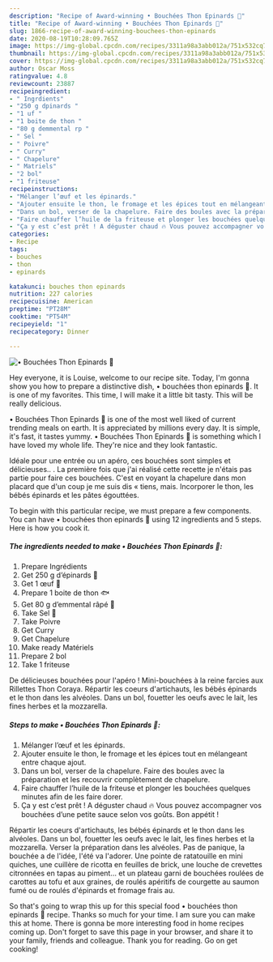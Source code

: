 ```yaml
---
description: "Recipe of Award-winning • Bouchées Thon Epinards 🍃"
title: "Recipe of Award-winning • Bouchées Thon Epinards 🍃"
slug: 1866-recipe-of-award-winning-bouchees-thon-epinards
date: 2020-08-19T10:28:09.765Z
image: https://img-global.cpcdn.com/recipes/3311a98a3abb012a/751x532cq70/•-bouchees-thon-epinards-🍃-photo-principale-de-la-recette.jpg
thumbnail: https://img-global.cpcdn.com/recipes/3311a98a3abb012a/751x532cq70/•-bouchees-thon-epinards-🍃-photo-principale-de-la-recette.jpg
cover: https://img-global.cpcdn.com/recipes/3311a98a3abb012a/751x532cq70/•-bouchees-thon-epinards-🍃-photo-principale-de-la-recette.jpg
author: Oscar Moss
ratingvalue: 4.8
reviewcount: 23887
recipeingredient:
- " Ingrdients"
- "250 g dpinards "
- "1 uf "
- "1 boite de thon "
- "80 g demmental rp "
- " Sel "
- " Poivre"
- " Curry"
- " Chapelure"
- " Matriels"
- "2 bol"
- "1 friteuse"
recipeinstructions:
- "Mélanger l’œuf et les épinards."
- "Ajouter ensuite le thon, le fromage et les épices tout en mélangeant entre chaque ajout."
- "Dans un bol, verser de la chapelure. Faire des boules avec la préparation et les recouvrir complètement de chapelure."
- "Faire chauffer l’huile de la friteuse et plonger les bouchées quelques minutes afin de les faire dorer."
- "Ça y est c’est prêt ! A déguster chaud 🔥 Vous pouvez accompagner vos bouchées d’une petite sauce selon vos goûts. Bon appétit !"
categories:
- Recipe
tags:
- bouches
- thon
- epinards

katakunci: bouches thon epinards 
nutrition: 227 calories
recipecuisine: American
preptime: "PT28M"
cooktime: "PT54M"
recipeyield: "1"
recipecategory: Dinner

---
```



![• Bouchées Thon Epinards 🍃](https://img-global.cpcdn.com/recipes/3311a98a3abb012a/751x532cq70/•-bouchees-thon-epinards-🍃-photo-principale-de-la-recette.jpg)

Hey everyone, it is Louise, welcome to our recipe site. Today, I'm gonna show you how to prepare a distinctive dish, • bouchées thon epinards 🍃. It is one of my favorites. This time, I will make it a little bit tasty. This will be really delicious.

• Bouchées Thon Epinards 🍃 is one of the most well liked of current trending meals on earth. It is appreciated by millions every day. It is simple, it's fast, it tastes yummy. • Bouchées Thon Epinards 🍃 is something which I have loved my whole life. They're nice and they look fantastic.

Idéale pour une entrée ou un apéro, ces bouchées sont simples et délicieuses.. . La première fois que j&#39;ai réalisé cette recette je n&#39;étais pas partie pour faire ces bouchées. C&#39;est en voyant la chapelure dans mon placard que d&#39;un coup je me suis dis « tiens, mais. Incorporer le thon, les bébés épinards et les pâtes égouttées.


To begin with this particular recipe, we must prepare a few components. You can have • bouchées thon epinards 🍃 using 12 ingredients and 5 steps. Here is how you cook it.

<!--inarticleads1-->

##### The ingredients needed to make • Bouchées Thon Epinards 🍃:

1. Prepare  Ingrédients
1. Get 250 g d’épinards 🍃
1. Get 1 œuf 🥚
1. Prepare 1 boite de thon 🐟
1. Get 80 g d’emmental râpé 🧀
1. Take  Sel 🧂
1. Take  Poivre
1. Get  Curry
1. Get  Chapelure
1. Make ready  Matériels
1. Prepare 2 bol
1. Take 1 friteuse


De délicieuses bouchées pour l&#39;apéro ! Mini-bouchées à la reine farcies aux Rillettes Thon Coraya. Répartir les coeurs d&#39;artichauts, les bébés épinards et le thon dans les alvéoles. Dans un bol, fouetter les oeufs avec le lait, les fines herbes et la mozzarella. 

<!--inarticleads2-->

##### Steps to make • Bouchées Thon Epinards 🍃:

1. Mélanger l’œuf et les épinards.
1. Ajouter ensuite le thon, le fromage et les épices tout en mélangeant entre chaque ajout.
1. Dans un bol, verser de la chapelure. Faire des boules avec la préparation et les recouvrir complètement de chapelure.
1. Faire chauffer l’huile de la friteuse et plonger les bouchées quelques minutes afin de les faire dorer.
1. Ça y est c’est prêt ! A déguster chaud 🔥 Vous pouvez accompagner vos bouchées d’une petite sauce selon vos goûts. Bon appétit !


Répartir les coeurs d&#39;artichauts, les bébés épinards et le thon dans les alvéoles. Dans un bol, fouetter les oeufs avec le lait, les fines herbes et la mozzarella. Verser la préparation dans les alvéoles. Pas de panique, la bouchée a de l&#39;idée, l&#39;été va l&#39;adorer. Une pointe de ratatouille en mini quiches, une cuillère de ricotta en feuilles de brick, une louche de crevettes citronnées en tapas au piment… et un plateau garni de bouchées roulées de carottes au tofu et aux graines, de roulés apéritifs de courgette au saumon fumé ou de roulés d&#39;épinards et fromage frais au. 

So that's going to wrap this up for this special food • bouchées thon epinards 🍃 recipe. Thanks so much for your time. I am sure you can make this at home. There is gonna be more interesting food in home recipes coming up. Don't forget to save this page in your browser, and share it to your family, friends and colleague. Thank you for reading. Go on get cooking!
